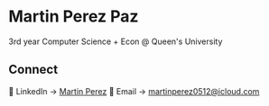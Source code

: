 # Martin Perez Paz

3rd year Computer Science + Econ @ Queen's University

## Connect 
👤 LinkedIn -> [Martin Perez](www.linkedin.com/in/martin-perez-)
📧 Email -> [martinperez0512@icloud.com](mailto:martinperez0512@icloud.com)
